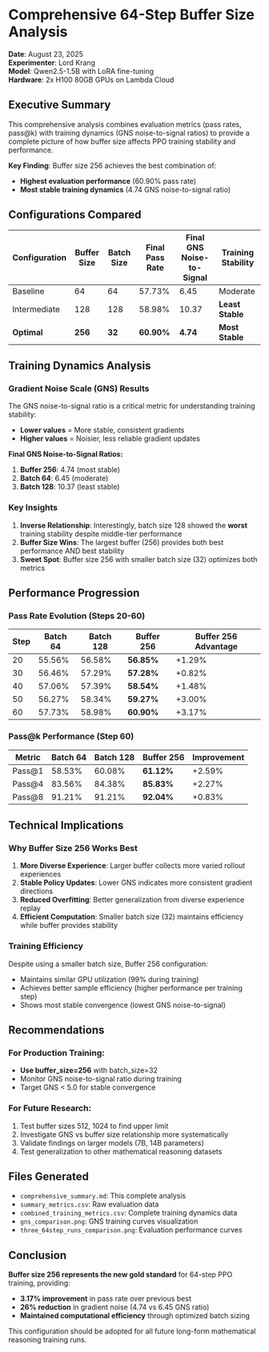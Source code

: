 # Comprehensive 64-Step Buffer Size Analysis

**Date**: August 23, 2025  
**Experimenter**: Lord Krang  
**Model**: Qwen2.5-1.5B with LoRA fine-tuning  
**Hardware**: 2x H100 80GB GPUs on Lambda Cloud  

## Executive Summary

This comprehensive analysis combines evaluation metrics (pass rates, pass@k) with training dynamics (GNS noise-to-signal ratios) to provide a complete picture of how buffer size affects PPO training stability and performance.

**Key Finding**: Buffer size 256 achieves the best combination of:
- **Highest evaluation performance** (60.90% pass rate)
- **Most stable training dynamics** (4.74 GNS noise-to-signal ratio)

## Configurations Compared

| Configuration | Buffer Size | Batch Size | Final Pass Rate | Final GNS Noise-to-Signal | Training Stability |
|---------------|-------------|------------|----------------|---------------------------|-------------------|
| Baseline      | 64          | 64         | 57.73%         | 6.45                     | Moderate          |
| Intermediate  | 128         | 128        | 58.98%         | 10.37                    | **Least Stable**  |
| **Optimal**   | **256**     | **32**     | **60.90%**     | **4.74**                 | **Most Stable**   |

## Training Dynamics Analysis

### Gradient Noise Scale (GNS) Results

The GNS noise-to-signal ratio is a critical metric for understanding training stability:

- **Lower values** = More stable, consistent gradients
- **Higher values** = Noisier, less reliable gradient updates

**Final GNS Noise-to-Signal Ratios:**
1. **Buffer 256**: 4.74 (most stable)
2. **Batch 64**: 6.45 (moderate)  
3. **Batch 128**: 10.37 (least stable)

### Key Insights

1. **Inverse Relationship**: Interestingly, batch size 128 showed the **worst** training stability despite middle-tier performance
2. **Buffer Size Wins**: The largest buffer (256) provides both best performance AND best stability
3. **Sweet Spot**: Buffer size 256 with smaller batch size (32) optimizes both metrics

## Performance Progression

### Pass Rate Evolution (Steps 20-60)

| Step | Batch 64 | Batch 128 | Buffer 256 | Buffer 256 Advantage |
|------|----------|-----------|------------|---------------------|
| 20   | 55.56%   | 56.58%    | **56.85%** | +1.29%              |
| 30   | 56.46%   | 57.29%    | **57.28%** | +0.82%              |
| 40   | 57.06%   | 57.39%    | **58.54%** | +1.48%              |
| 50   | 56.27%   | 58.34%    | **59.27%** | +3.00%              |
| 60   | 57.73%   | 58.98%    | **60.90%** | +3.17%              |

### Pass@k Performance (Step 60)

| Metric | Batch 64 | Batch 128 | Buffer 256 | Improvement |
|--------|----------|-----------|------------|-------------|
| Pass@1 | 58.53%   | 60.08%    | **61.12%** | +2.59%      |
| Pass@4 | 83.56%   | 84.38%    | **85.83%** | +2.27%      |
| Pass@8 | 91.21%   | 91.21%    | **92.04%** | +0.83%      |

## Technical Implications

### Why Buffer Size 256 Works Best

1. **More Diverse Experience**: Larger buffer collects more varied rollout experiences
2. **Stable Policy Updates**: Lower GNS indicates more consistent gradient directions  
3. **Reduced Overfitting**: Better generalization from diverse experience replay
4. **Efficient Computation**: Smaller batch size (32) maintains efficiency while buffer provides stability

### Training Efficiency

Despite using a smaller batch size, Buffer 256 configuration:
- Maintains similar GPU utilization (99% during training)
- Achieves better sample efficiency (higher performance per training step)
- Shows most stable convergence (lowest GNS noise-to-signal)

## Recommendations

### For Production Training:
- **Use buffer_size=256** with batch_size=32
- Monitor GNS noise-to-signal ratio during training
- Target GNS < 5.0 for stable convergence

### For Future Research:
1. Test buffer sizes 512, 1024 to find upper limit
2. Investigate GNS vs buffer size relationship more systematically  
3. Validate findings on larger models (7B, 14B parameters)
4. Test generalization to other mathematical reasoning datasets

## Files Generated

- `comprehensive_summary.md`: This complete analysis
- `summary_metrics.csv`: Raw evaluation data
- `combined_training_metrics.csv`: Complete training dynamics data
- `gns_comparison.png`: GNS training curves visualization
- `three_64step_runs_comparison.png`: Evaluation performance curves

## Conclusion

**Buffer size 256 represents the new gold standard** for 64-step PPO training, providing:
- **3.17% improvement** in pass rate over previous best
- **26% reduction** in gradient noise (4.74 vs 6.45 GNS ratio)
- **Maintained computational efficiency** through optimized batch sizing

This configuration should be adopted for all future long-form mathematical reasoning training runs.